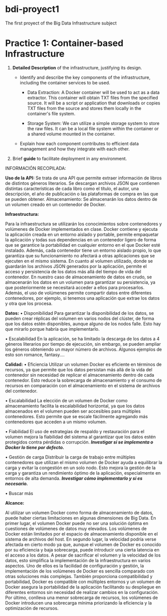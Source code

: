 # bdi-proyect1
The first proyect of the Big Data Infrastructure subject

# Practice 1: Container-based Infrastructure

1. **Detailed Description** of the infrastructure, justifying its design.

    * Identify and describe the key components of the infrastructure, including the container services to be used.

        - Data Extraction: A Docker container will be used to act as a data extractor. This container will obtain TXT files from the specified source. It will be a script or application that downloads or copies TXT files from the source and stores them locally in the container's file system.

        - Storage System: We can utilize a simple storage system to store the raw files. It can be a local file system within the container or a shared volume mounted in the container.

    * Explain how each component contributes to efficient data management and how they integrate with each other.

2. Brief **guide** to facilitate deployment in any environment.


INFORMACIÓN RECOPILADA:

**Uso de la API:** 
Se trata de una API que permite extraer información de libros de distintos géneros literarios. Se descargan archivos JSON que contienen distintas características de cada libro como el título, el autor, una descripción, el año de publicación o las plataformas de compra en las que se pueden obtener.
Almacenamiento: Se almacenarán los datos dentro de un volumen creado en un contenedor de Docker.

**Infraestructura:**

Para la infraestructura se utilizarán los conocimientos sobre contenedores y volúmenes de Docker implementados en clase. 
Docker contiene y ejecuta la aplicación creada en un entorno aislado y portable, permite empaquetar la aplicación y todas sus dependencias en un contenedor ligero de forma que se garantice la portabilidad en cualquier entorno en el que Docker esté instalado. Además, cada contenedor tiene un entorno aislado propio, lo que garantiza que su funcionamiento no afectará a otras aplicaciones que se ejecuten en el mismo sistema.
En cuanto al volumen utilizado, donde se guardarán los archivos JSON generados por la aplicación, permite el acceso y persistencia de los datos más allá del tiempo de vida del contenedor. En nuestro caso de almacenamiento de datos en crudo, se almacenarán los datos en un volumen para garantizar su persistencia, ya que posteriormente se necesitará acceder a ellos para procesarlos. Además, el uso de volúmenes permite compartir datos entre diferentes contenedores, por ejemplo, si tenemos una aplicación que extrae los datos y otra que los procesa. 

**Datos:**
•	Disponibilidad
Para garantizar la disponibilidad de los datos, se pueden crear réplicas del volumen en varios nodos del clúster, de forma que los datos estén disponibles, aunque alguno de los nodos falle. Esto hay que mirarlo porque habría que implementarlo.

•	Escalabilidad
En la aplicación, se ha limitado la descarga de los datos a 4 géneros literarios por tiempo de ejecución, sin embargo, se pueden ampliar los géneros obteniendo un mayor número de archivos. Algunos ejemplos de esto son romance, fantasy….

**Calidad:**
•	Eficiencia
Utilizar un volumen Docker es eficiente en términos de recursos, ya que permite que los datos persistan más allá de la vida del contenedor sin necesidad de replicar el almacenamiento dentro de cada contenedor. Esto reduce la sobrecarga de almacenamiento y el consumo de recursos en comparación con el almacenamiento en el sistema de archivos del contenedor. 

•	Escalabilidad
La elección de un volumen de Docker como almacenamiento facilita la escalabilidad horizontal, ya que los datos almacenados en el volumen pueden ser accesibles para múltiples contenedores. Esto permite que se escale fácilmente agregando más contenedores que acceden a un mismo volumen. 

•	Fiabilidad
El uso de estrategias de respaldo y restauración para el volumen mejora la fiabilidad del sistema al garantizar que los datos estén protegidos contra pérdidas o corrupción. ***Investigar si se implementa o Docker lo tiene por defecto.***

•	Gestión de carga
Distribuir la carga de trabajo entre múltiples contenedores que utilizan el mismo volumen de Docker ayuda a equilibrar la carga y evitar la congestión en un solo nodo. Esto mejora la gestión de la carga y garantiza un rendimiento óptimo de la aplicación, especialmente en entornos de alta demanda.
***Investigar cómo implementarlo y si es necesario.***

•	Buscar más

**Alcance:**

Al utilizar un volumen Docker como forma de almacenamiento de datos, puede haber ciertas limitaciones en algunas dimensiones de Big Data. 
En primer lugar, el volumen Docker puede no ser una solución óptima en cuestiones de volúmenes de datos muy elevados. Los volúmenes de Docker están limitados por el espacio de almacenamiento disponible en el sistema de archivos del host.
En segundo lugar, la velocidad podría verse afectada en cierto modo ya que, aunque el volumen de Docker es conocido por su eficiencia y baja sobrecarga, puede introducir una cierta latencia en el acceso a los datos.
A pesar de sacrificar el volumen y la velocidad de los datos, esto simplifica la implementación de la infraestructura en varios aspectos. Uno de ellos es la facilidad de configuración y gestión, la implementación de los volúmenes de Docker es sencilla comparado con otras soluciones más complejas. También proporciona compatibilidad y portabilidad, Docker es compatible con múltiples entornos y un volumen de Docker asegura la portabilidad de la aplicación facilitando su despliegue en diferentes entornos sin necesidad de realizar cambios en la configuración. Por último, conlleva una menor sobrecarga de recursos, los volúmenes de Docker introducen una sobrecarga mínima priorizando la eficiencia y la optimización de recursos. 
